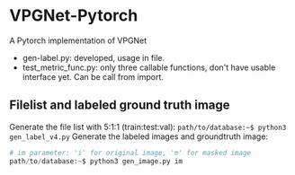 # VPGNet-Pytorch
A Pytorch implementation of VPGNet

- gen-label.py: developed, usage in file.
- test_metric_func.py: only three callable functions, don't have usable interface yet. Can be call from import.

## Filelist and labeled ground truth image
Generate the file list with 5:1:1 (train:test:val):
`path/to/database:~$ python3 gen_label_v4.py`
Generate the labeled images and groundtruth image:
```python
# im parameter: 'i' for original image, 'm' for masked image
path/to/database:~$ python3 gen_image.py im
```
